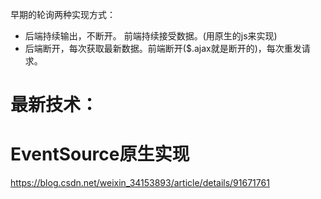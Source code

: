 早期的轮询两种实现方式：

- 后端持续输出，不断开。 前端持续接受数据。(用原生的js来实现)
- 后端断开，每次获取最新数据。前端断开($.ajax就是断开的)，每次重发请求。





# 最新技术：

# EventSource原生实现

<https://blog.csdn.net/weixin_34153893/article/details/91671761>

